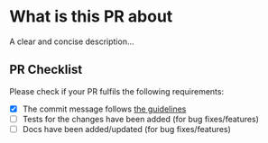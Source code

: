 # What is this PR about

<!-- ✍️--> A clear and concise description...

## PR Checklist

Please check if your PR fulfils the following requirements:

- [x] The commit message follows [the guidelines](./contributing.md#commit)
- [ ] Tests for the changes have been added (for bug fixes/features)
- [ ] Docs have been added/updated (for bug fixes/features)
